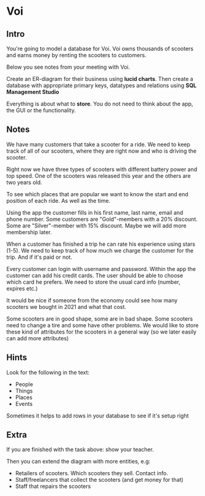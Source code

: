 # Voi 

## Intro

You're going to model a database for Voi. Voi owns thousands of scooters and earns money by renting the scooters to customers.

Below you see notes from your meeting with Voi. 

Create an ER-diagram for their business using **lucid charts**. Then create a database with appropriate primary keys, datatypes and relations using **SQL Management Studio**

Everything is about what to **store**. You do not need to think about the app, the GUI or the functionality. 

## Notes 

We have many customers that take a scooter for a ride. We need to keep track of all of our scooters, where they are right now and who is driving the scooter. 

Right now we have three types of scooters with different battery power and top speed. One of the scooters was released this year and the others are two years old. 

To see which places that are popular we want to know the start and end position of each ride. As well as the time.

Using the app the customer fills in his first name, last name, email and phone number. Some customers are "Gold"-members with a 20% discount. Some are "Silver"-member with 15% discount. Maybe we will add more membership later.

When a customer has finished a trip he can rate his experience using stars (1-5). We need to keep track of how much we charge the customer for the trip. And if it's paid or not.

Every customer can login with username and password. Within the app the customer can add his credit cards. The user should be able to choose which card he prefers. We need to store the usual card info (number, expires etc.)

It would be nice if someone from the economy could see how many scooters we bought in 2021 and what that cost.

Some scooters are in good shape, some are in bad shape. Some scooters need to change a tire and some have other problems. We would like to store these kind of attributes for the scooters in a general way (so we later easily can add more attributes)

## Hints

Look for the following in the text:
- People
- Things
- Places
- Events

Sometimes it helps to add rows in your database to see if it's setup right


## Extra

If you are finished with the task above: show your teacher.

Then you can extend the diagram with more entities, e.g:

- Retailers of scooters. Which scooters they sell. Contact info.
- Staff/freelancers that collect the scooters (and get money for that)
- Staff that repairs the scooters